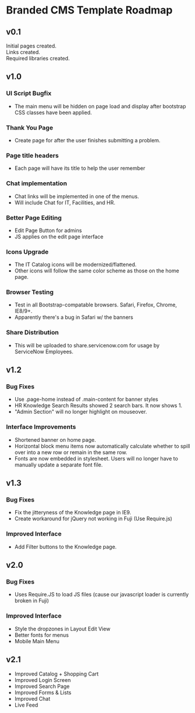 # Branded CMS Template Roadmap

## v0.1

Initial pages created.  
Links created.  
Required libraries created.

## v1.0

### UI Script Bugfix
* The main menu will be hidden on page load and display after bootstrap CSS classes have been applied.

### Thank You Page
* Create page for after the user finishes submitting a problem.

### Page title headers
* Each page will have its title to help the user remember

### Chat implementation
* Chat links will be implemented in one of the menus.
* Will include Chat for IT, Facilities, and HR.

### Better Page Editing
* Edit Page Button for admins
* JS applies on the edit page interface

### Icons Upgrade
* The IT Catalog icons will be modernized/flattened.
* Other icons will follow the same color scheme as those on the home page.

### Browser Testing
* Test in all Bootstrap-compatable browsers. Safari, Firefox, Chrome, IE8/9+.
* Apparently there's a bug in Safari w/ the banners

### Share Distribution
* This will be uploaded to share.servicenow.com for usage by ServiceNow Employees.

## v1.2

### Bug Fixes
* Use .page-home instead of .main-content for banner styles
* HR Knowledge Search Results showed 2 search bars. It now shows 1.
* "Admin Section" will no longer highlight on mouseover.

### Interface Improvements
* Shortened banner on home page.
* Horizontal block menu items now automatically calculate whether to spill over into a new row or remain in the same row.
* Fonts are now embedded in stylesheet. Users will no longer have to manually update a separate font file.


## v1.3

### Bug Fixes
* Fix the jitteryness of the Knowledge page in IE9.
* Create workaround for jQuery not working in Fuji (Use Require.js)

### Improved Interface
* Add Filter buttons to the Knowledge page.


## v2.0

### Bug Fixes
* Uses Require.JS to load JS files (cause our javascript loader is currently broken in Fuji)

### Improved Interface
* Style the dropzones in Layout Edit View
* Better fonts for menus
* Mobile Main Menu

## v2.1
* Improved Catalog + Shopping Cart
* Improved Login Screen
* Improved Search Page
* Improved Forms & Lists
* Improved Chat
* Live Feed
